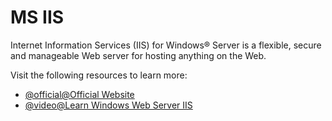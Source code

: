 # MS IIS

Internet Information Services (IIS) for Windows® Server is a flexible, secure and manageable Web server for hosting anything on the Web.

Visit the following resources to learn more:

- [@official@Official Website](https://www.iis.net/)
- [@video@Learn Windows Web Server IIS](https://www.youtube.com/watch?v=1VdxPWwtISA)
